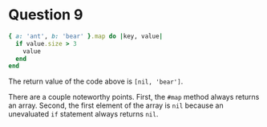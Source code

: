 # Question 9

```ruby
{ a: 'ant', b: 'bear' }.map do |key, value|
  if value.size > 3
    value
  end
end
```

The return value of the code above is `[nil, 'bear']`.

There are a couple noteworthy points.
First, the `#map` method always returns an array.
Second, the first element of the array is `nil` because an unevaluated `if` statement always returns `nil`.

